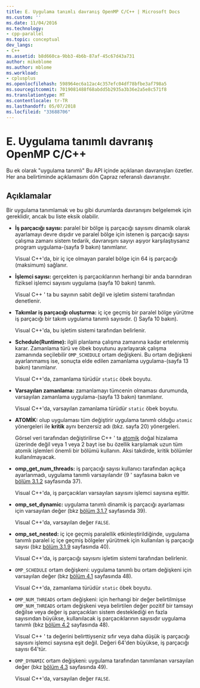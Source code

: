 ```yaml
---
title: E. Uygulama tanımlı davranış OpenMP C/C++ | Microsoft Docs
ms.custom: ''
ms.date: 11/04/2016
ms.technology:
- cpp-parallel
ms.topic: conceptual
dev_langs:
- C++
ms.assetid: b8d660ca-9bb3-4b6b-87af-45c67d43a731
author: mikeblome
ms.author: mblome
ms.workload:
- cplusplus
ms.openlocfilehash: 598964ec6a12ac4c357efc04df78bfbe3af798a5
ms.sourcegitcommit: 7019081488f68abdd5b2935a3b36e2a5e8c571f8
ms.translationtype: MT
ms.contentlocale: tr-TR
ms.lasthandoff: 05/07/2018
ms.locfileid: "33688706"
---
```

# <a name="e-implementation-defined-behaviors-in-openmp-cc"></a>E. Uygulama tanımlı davranış OpenMP C/C++
Bu ek olarak "uygulama tanımlı" Bu API içinde açıklanan davranışları özetler.  Her ana belirtiminde açıklamasını dön Çapraz referanslı davranıştır.  
  
## <a name="remarks"></a>Açıklamalar  
 Bir uygulama tanımlamak ve bu gibi durumlarda davranışını belgelemek için gereklidir, ancak bu liste eksik olabilir.  
  
-   **İş parçacığı sayısı:** paralel bir bölge iş parçacığı sayısını dinamik olarak ayarlamayı devre dışıdır ve paralel bölge için istenen iş parçacığı sayısı çalışma zamanı sistem tedarik, davranışını sayıyı aşıyor karşılaştıysanız program uygulama-(sayfa 9 bakın) tanımlanır.  
  
     Visual C++'da, bir iç içe olmayan paralel bölge için 64 iş parçacığı (maksimum) sağlanır.  
  
-   **İşlemci sayısı:** gerçekten iş parçacıklarının herhangi bir anda barındıran fiziksel işlemci sayısını uygulama (sayfa 10 bakın) tanımlı.  
  
     Visual C++ ' ta bu sayının sabit değil ve işletim sistemi tarafından denetlenir.  
  
-   **Takımlar iş parçacığı oluşturma:** iç içe geçmiş bir paralel bölge yürütme iş parçacığı bir takım uygulama tanımlı sayısıdır. () Sayfa 10 bakın).  
  
     Visual C++'da, bu işletim sistemi tarafından belirlenir.  
  
-   **Schedule(Runtime):** ilgili planlama çalışma zamanına kadar ertelenmiş karar. Zamanlama türü ve öbek boyutunu ayarlayarak çalışma zamanında seçilebilir `OMP_SCHEDULE` ortam değişkeni. Bu ortam değişkeni ayarlanmamış ise, sonuçta elde edilen zamanlama uygulama-(sayfa 13 bakın) tanımlanır.  
  
     Visual C++'da, zamanlama türüdür `static` öbek boyutu.  
  
-   **Varsayılan zamanlama:** zamanlamayı tümcenin olmaması durumunda, varsayılan zamanlama uygulama-(sayfa 13 bakın) tanımlanır.  
  
     Visual C++'da, varsayılan zamanlama türüdür `static` öbek boyutu.  
  
-   **ATOMİK:** olup uygulaması tüm değiştirir uygulama tanımlı olduğu `atomic` yönergeleri ile **kritik** aynı benzersiz adı (bkz. sayfa 20) yönergeleri.  
  
     Görsel veri tarafından değiştirilirse C++ ' ta [atomik](../../parallel/openmp/reference/atomic.md) doğal hizalama üzerinde değil veya 1 veya 2 bayt ise bu özellik karşılamak uzun tüm atomik işlemleri önemli bir bölümü kullanın. Aksi takdirde, kritik bölümler kullanılmayacak.  
  
-   **omp_get_num_threads:** iş parçacığı sayısı kullanıcı tarafından açıkça ayarlanmadı, uygulama tanımlı varsayılandır (9 ' sayfasına bakın ve [bölüm 3.1.2](../../parallel/openmp/3-1-2-omp-get-num-threads-function.md) sayfasında 37).  
  
     Visual C++'da, iş parçacıkları varsayılan sayısını işlemci sayısına eşittir.  
  
-   **omp_set_dynamic:** uygulama tanımlı dinamik iş parçacığı ayarlaması için varsayılan değer (bkz [bölüm 3.1.7](../../parallel/openmp/3-1-7-omp-set-dynamic-function.md) sayfasında 39).  
  
     Visual C++'da, varsayılan değer `FALSE`.  
  
-   **omp_set_nested:** iç içe geçmiş paralellik etkinleştirildiğinde, uygulama tanımlı paralel iç içe geçmiş bölgeler yürütmek için kullanılan iş parçacığı sayısı (bkz [bölüm 3.1.9](../../parallel/openmp/3-1-9-omp-set-nested-function.md) sayfasında 40).  
  
     Visual C++'da, iş parçacığı sayısını işletim sistemi tarafından belirlenir.  
  
-   `OMP_SCHEDULE` ortam değişkeni: uygulama tanımlı bu ortam değişkeni için varsayılan değer (bkz [bölüm 4.1](../../parallel/openmp/4-1-omp-schedule.md) sayfasında 48).  
  
     Visual C++'da, zamanlama türüdür `static` öbek boyutu.  
  
-   `OMP_NUM_THREADS` ortam değişkeni: için herhangi bir değer belirtilmişse `OMP_NUM_THREADS` ortam değişkeni veya belirtilen değer pozitif bir tamsayı değilse veya değer iş parçacıkları sistem desteklediği en fazla sayısından büyükse, kullanılacak iş parçacıklarının sayısıdır uygulama tanımlı (bkz [bölüm 4.2](../../parallel/openmp/4-2-omp-num-threads.md) sayfasında 48).  
  
     Visual C++ ' ta değerini belirttiyseniz sıfır veya daha düşük iş parçacığı sayısını işlemci sayısına eşit değil.  Değeri 64'den büyükse, iş parçacığı sayısı 64'tür.  
  
-   `OMP_DYNAMIC` ortam değişkeni: uygulama tarafından tanımlanan varsayılan değer (bkz [bölüm 4.3](../../parallel/openmp/4-3-omp-dynamic.md) sayfasında 49).  
  
     Visual C++'da, varsayılan değer `FALSE`.
